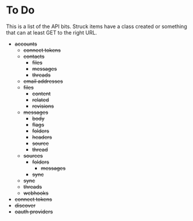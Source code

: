 # To Do

This is a list of the API bits. Struck items have a class created or something
that can at least GET to the right URL.

* <del>accounts</del>
    * <del>connect tokens</del>
    * <del>contacts</del>
        * <del>files</del>
        * <del>messages</del>
        * <del>threads</del>
    * <del>email addresses</del>
    * <del>files</del>
        * <del>content</del>
        * <del>related</del>
        * <del>revisions</del>
    * <del>messages</del>
        * <del>body</del>
        * <del>flags</del>
        * <del>folders</del>
        * <del>headers</del>
        * <del>source</del>
        * <del>thread</del>
    * <del>sources</del>
        * <del>folders</del>
            * <del>messages</del>
        * <del>sync</del>
    * <del>sync</del>
    * <del>threads</del>
    * <del>webhooks</del>
* <del>connect tokens</del>
* <del>discover</del>
* <del>oauth providers</del>
